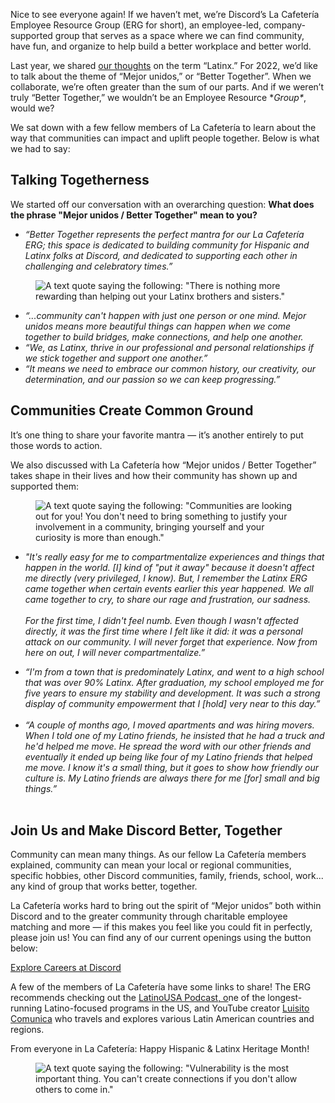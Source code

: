 <div class="column-4 w-col w-col-8 w-col-stack">
    <div id="heading-1" class="rich-wrapper">
        <div class="blog-post-content w-richtext">
            <p>Nice to see everyone again! If we haven’t met, we’re Discord’s La Cafetería Employee Resource Group (ERG for short), an employee-led, company-supported group that serves as a space where we can find community, have fun, and organize to help build a better workplace and better world.</p>
            <p>Last year, we shared <a href="https://discord.com/blog/discussing-latinx-heritage-month-with-discord-hispanic-erg-la-cafeteria">our thoughts</a> on the term “Latinx.” For 2022, we’d like to talk about the theme of “Mejor unidos,” or “Better Together”. When we collaborate, we’re often greater than the sum of our parts. And if we weren’t truly “Better Together,” we wouldn’t be an Employee Resource *<em>Group*</em>, would we?&nbsp;</p>
            <p>We sat down with a few fellow members of La Cafetería to learn about the way that communities can impact and uplift people together. Below is what we had to say:&nbsp;</p>
            <h2><strong>Talking Togetherness&nbsp;</strong></h2>
            <p>We started off our conversation with an overarching question: <strong>What does the phrase "Mejor unidos / Better Together" mean to you?</strong></p>
            <ul role="list">
                <li><em>“Better Together represents the perfect mantra for our La Cafetería ERG; this space is dedicated to building community for Hispanic and Latinx folks at Discord, and dedicated to supporting each other in challenging and celebratory times.”</em></li>
            </ul>
            <figure class="w-richtext-figure-type-image w-richtext-align-fullwidth" style="max-width:1600px">
                <div><img src="https://assets-global.website-files.com/5f9072399b2640f14d6a2bf4/63211483aa514811a2896e93_I_r6kkPgeUha9BDL02PiocKxZBn6bR3TZ4GWW-jzQeCJEQtf722ITNChB9LEuVANtT2YMw7UEbTUG_rtZMAvE4Kpo4_ubxmt-gXLgdWZdw-LFquoo4lgNkdiwIPj_4APgBW8VnBxIGBLhZk6_MTOynHHVJf-nkCNlYiJldhNsUl3woUM-gj1q3gYjA.png" alt="A text quote saying the following: &quot;There is nothing more rewarding than helping out your Latinx brothers and sisters.&quot;"></div>
            </figure>
            <ul role="list">
                <li><em>“...community can't happen with just one person or one mind. Mejor unidos means more beautiful things can happen when we come together to build bridges, make connections, and help one another.</em></li>
                <li><em>“We, as Latinx, thrive in our professional and personal relationships if we stick together and support one another.”</em></li>
                <li><em>“It means we need to embrace our common history, our creativity, our determination, and our passion so we can keep progressing.”</em></li>
            </ul>
            <h2><strong>Communities Create Common Ground</strong></h2>
            <p>It’s one thing to share your favorite mantra — it’s another entirely to put those words to action.</p>
            <p>We also discussed with La Cafetería how “Mejor unidos / Better Together” takes shape in their lives and how their community has shown up and supported them:&nbsp;</p>
            <figure class="w-richtext-figure-type-image w-richtext-align-fullwidth" style="max-width:1600px">
                <div><img src="https://assets-global.website-files.com/5f9072399b2640f14d6a2bf4/6321148474a7cac086423ad5_l5xS3CGtdmjHKIHyRD1th62PNzKzy5uUGkfPd1HMxUcm-POf2xYQ-8ZYpxu7Shd1DDTXXU3qI9ZWF6VTDAkb9G5SXChDc5oI6eTs9chHzCunhsfYt8Srzg9EeBgRIgAGkGdEibekkWnjiEVTsJvNdEZMpxSCFgxOTNqp_fdis0niVfMzjunfmvzRfA.png" alt="A text quote saying the following: &quot;Communities are looking out for you! You don't need to bring something to justify your involvement in a community, bringing yourself and your curiosity is more than enough.&quot;"></div>
            </figure>
            <ul role="list">
                <li><em>"It's really easy for me to compartmentalize experiences and things that happen in the world. [I] kind of "put it away" because it doesn't affect me directly (very privileged, I know). But, I remember the Latinx ERG came together when certain events earlier this year happened. We all came together to cry, to share our rage and frustration, our sadness. <br><br>For the first time, I didn't feel numb. Even though I wasn't affected directly, it was the first time where I felt like it did: it was a personal attack on our community. I will never forget that experience. Now from here on out, I will never compartmentalize.”&nbsp;</em></li>
            </ul>
            <ul role="list">
                <li><em>“I'm from a town that is predominately Latinx, and went to a high school that was over 90% Latinx. After graduation, my school employed me for five years to ensure my stability and development. It was such a strong display of community empowerment that I [hold] very near to this day.”<br><br></em></li>
                <li><em>“A couple of months ago, I moved apartments and was hiring movers. When I told one of my Latino friends, he insisted that he had a truck and he'd helped me move. He spread the word with our other friends and eventually it ended up being like four of my Latino friends that helped me move. I know it's a small thing, but it goes to show how friendly our culture is. My Latino friends are always there for me [for] small and big things.”&nbsp;<br>‍</em></li>
            </ul>
            <h2><strong>Join Us and Make Discord Better, Together&nbsp;</strong></h2>
            <p>Community can mean many things. As our fellow La Cafetería members explained, community can mean your local or regional communities, specific hobbies, other Discord communities, family, friends, school, work... any kind of group that works better, together.&nbsp;</p>
            <p>La Cafetería works hard to bring out the spirit of “Mejor unidos” both within Discord and to the greater community through charitable employee matching and more — if this makes you feel like you could fit in perfectly, please join us! You can find any of our current openings using the button below:</p>
        </div>
    </div>
    <div class="btn-wrapper"><a href="https://discord.com/careers" class="btn-blog w-button">Explore Careers at Discord</a></div>
    <div id="heading-2" class="rich-wrapper">
        <div class="blog-post-content w-richtext">
            <p>A few of the members of La Cafetería have some links to share! The ERG recommends checking out the <a href="https://www.latinousa.org/">LatinoUSA Podcast, o</a>ne of the longest-running Latino-focused programs in the US, and YouTube creator <a href="https://www.youtube.com/c/luisitocomunica">Luisito Comunica</a> who travels and explores various Latin American countries and regions.</p>
            <p>From everyone in La Cafetería: Happy Hispanic &amp; Latinx Heritage Month! </p>
            <figure class="w-richtext-figure-type-image w-richtext-align-fullwidth" style="max-width:1600pxpx">
                <div><img src="https://assets-global.website-files.com/5f9072399b2640f14d6a2bf4/632114a4890f9faba7b4fac3_cS18goegySqvd-quKhfRGmo03g6paVJYAKOeqQj6okKopR6Cs3yBCj55Y8AWBMOAcSDXfJQOJsKaxFCi1bqFkFBsBTQa0Bo0qRLNmlpN0pxKUji-ouG8y8-PD99_XW5i1FjhkNfh6r0GOBIbOlx_SDgsRqlbE8bFbNURWpCI5PA3lur10yPsPqibQA.png" alt="A text quote saying the following: &quot;Vulnerability is the most important thing. You can't create connections if you don't allow others to come in.&quot; "></div>
            </figure>
        </div>
    </div>
    <div id="heading-3" class="rich-wrapper">
        <div class="blog-post-content w-dyn-bind-empty w-richtext"></div>
    </div>
    <div id="heading-4" class="rich-wrapper">
        <div class="blog-post-content w-dyn-bind-empty w-richtext"></div>
    </div>
    <div id="heading-5" class="rich-wrapper">
        <div class="blog-post-content w-dyn-bind-empty w-richtext"></div>
    </div>
    <div id="heading-6" class="rich-wrapper">
        <div class="blog-post-content w-dyn-bind-empty w-richtext"></div>
    </div>
    <div id="heading-7" class="rich-wrapper">
        <div class="blog-post-content w-dyn-bind-empty w-richtext"></div>
    </div>
    <div id="heading-8" class="rich-wrapper">
        <div class="blog-post-content w-dyn-bind-empty w-richtext"></div>
    </div>
    <div id="heading-9" class="rich-wrapper">
        <div class="blog-post-content w-dyn-bind-empty w-richtext"></div>
    </div>
    <div id="heading-10" class="rich-wrapper">
        <div class="blog-post-content w-dyn-bind-empty w-richtext"></div>
    </div>
</div>